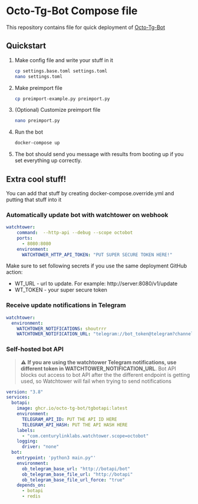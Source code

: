 # Octo-Tg-Bot Compose file

This repository contains file for quick deployment of [Octo-Tg-Bot](https://github.com/octo-tg-bot/octobotv4)

## Quickstart

1. Make config file and write your stuff in it
    ```bash
    cp settings.base.toml settings.toml
    nano settings.toml
    ```
2. Make preimport file
    ```bash
    cp preimport-example.py preimport.py
    ```
3. (Optional) Customize preimport file
   ```bash
   nano preimport.py
   ```
4. Run the bot
   ```bash
   docker-compose up
   ```

5. The bot should send you message with results from booting up if you set everything up correctly.

## Extra cool stuff!

You can add that stuff by creating docker-compose.override.yml and putting that stuff into it

### Automatically update bot with watchtower on webhook

```yaml
watchtower:
    command:  --http-api --debug --scope octobot
    ports:
      - 8080:8080
    environment:
      WATCHTOWER_HTTP_API_TOKEN: "PUT SUPER SECURE TOKEN HERE!"
```

Make sure to set following secrets if you use the same deployment GitHub action:

- WT_URL - url to update. For example: http://server:8080/v1/update
- WT_TOKEN - your super secure token

### Receive update notifications in Telegram

```yaml
watchtower:
  environment:
    WATCHTOWER_NOTIFICATIONS: shoutrrr
    WATCHTOWER_NOTIFICATION_URL: "telegram://bot_token@telegram?channels=user_id"
```

### Self-hosted bot API

> :warning: **If you are using the watchtower Telegram notifications, use different token in WATCHTOWER_NOTIFICATION_URL**. Bot API blocks out access to bot API after the the different endpoint is getting used, so Watchtower will fail when trying to send notifications

```yaml
version: "3.8"
services:
  botapi:
    image: ghcr.io/octo-tg-bot/tgbotapi:latest
    environment: 
      TELEGRAM_API_ID: PUT THE API ID HERE
      TELEGRAM_API_HASH: PUT THE API HASH HERE
    labels:
      - "com.centurylinklabs.watchtower.scope=octobot"
    logging:
      driver: "none"
  bot:
    entrypoint: 'python3 main.py"'
    environment:
      ob_telegram_base_url: "http://botapi/bot"
      ob_telegram_base_file_url: "http://botapi"
      ob_telegram_base_file_url_force: "true"
    depends_on: 
      - botapi
      - redis
```